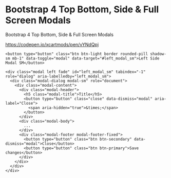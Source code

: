 # Bootstrap 4 Top Bottom, Side & Full Screen Modals

Bootstrap 4 Top Bottom, Side & Full Screen Modals

https://codepen.io/xcartmods/pen/vYNdQpj

```
<button type="button" class="btn btn-light border rounded-pill shadow-sm mb-1" data-toggle="modal" data-target="#left_modal_sm">Left Side Modal SM</button>
```

```
<div class="modal left fade" id="left_modal_sm" tabindex="-1" role="dialog" aria-labelledby="left_modal_sm">
  <div class="modal-dialog modal-sm" role="document">
    <div class="modal-content">
      <div class="modal-header">
        <h5 class="modal-title">Title</h5>
        <button type="button" class="close" data-dismiss="modal" aria-label="Close">
          <span aria-hidden="true">&times;</span>
        </button>
      </div>
      <div class="modal-body">
        ...
      </div>
      <div class="modal-footer modal-footer-fixed">
        <button type="button" class="btn btn-secondary" data-dismiss="modal">Close</button>
        <button type="button" class="btn btn-primary">Save changes</button>
      </div>
    </div>
  </div>
</div>
```
